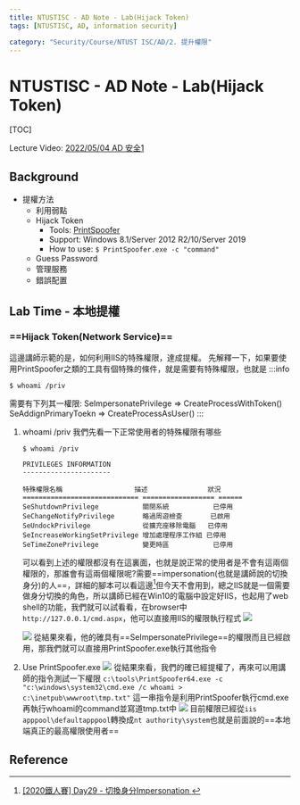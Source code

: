```yaml
---
title: NTUSTISC - AD Note - Lab(Hijack Token)
tags: [NTUSTISC, AD, information security]

category: "Security/Course/NTUST ISC/AD/2. 提升權限"
---
```


# NTUSTISC - AD Note - Lab(Hijack Token)
[TOC]

Lecture Video: [2022/05/04 AD 安全1](https://youtu.be/Cv2gNQkDM8Q?si=M0LV3dBCMCOy58LN&t=3600)

## Background
* 提權方法
    * 利用弱點
    * Hijack Token
        * Tools: [PrintSpoofer](https://github.com/itm4n/PrintSpoofer)
        * Support: Windows 8.1/Server 2012 R2/10/Server 2019
        * How to use: `$ PrintSpoofer.exe -c "command"`
    * Guess Password
    * 管理服務
    * 錯誤配置

## Lab Time - 本地提權

### ==Hijack Token(Network Service)==
這邊講師示範的是，如何利用IIS的特殊權限，達成提權。
先解釋一下，如果要使用PrintSpoofer之類的工具有個特殊的條件，就是需要有特殊權限，也就是
:::info
```bash!
$ whoami /priv
```
需要有下列其一權限:
SeImpersonatePrivilege => CreateProcessWithToken()
SeAddignPrimaryToekn => CreateProcessAsUser()
:::
1. whoami /priv
我們先看一下正常使用者的特殊權限有哪些
    ```bash!
    $ whoami /priv

    PRIVILEGES INFORMATION
    ----------------------

    特殊權限名稱                  描述               狀況
    ============================= ================== ======
    SeShutdownPrivilege           關閉系統           已停用
    SeChangeNotifyPrivilege       略過周遊檢查       已啟用
    SeUndockPrivilege             從擴充座移除電腦   已停用
    SeIncreaseWorkingSetPrivilege 增加處理程序工作組 已停用
    SeTimeZonePrivilege           變更時區           已停用
    ```
    可以看到上述的權限都沒有在這裏面，也就是說正常的使用者是不會有這兩個權限的，那誰會有這兩個權限呢?需要==impersonation(也就是講師說的切換身分)的人==，詳細的腳本可以看這邊[^iis-windows-impersonation]但今天不會用到，總之IIS就是一個需要做身分切換的角色，所以講師已經在Win10的電腦中設定好IIS，也起用了web shell的功能，我們就可以試看看，在browser中`http://127.0.0.1/cmd.aspx`，他可以直接用IIS的權限執行程式
    ![](https://hackmd.io/_uploads/r1N1LMM03.png)

    ![](https://hackmd.io/_uploads/HySuBGMC2.png)
    從結果來看，他的確具有==SeImpersonatePrivilege==的權限而且已經啟用，那我們就可以直接用PrintSpoofer.exe執行其他指令
2. Use PrintSpoofer.exe
![](https://hackmd.io/_uploads/rkqPUMGA2.png)
從結果來看，我們的確已經提權了，再來可以用講師的指令測試一下權限
`c:\tools\PrintSpoofer64.exe -c "c:\windows\system32\cmd.exe /c whoami > c:\inetpub\wwwroot\tmp.txt"`
這一串指令是利用PrintSpoofer執行cmd.exe再執行whoami的command並寫道tmp.txt中
![](https://hackmd.io/_uploads/rk0pwGzRh.png)
目前權限已經從`iis apppool\defaultapppool`轉換成`nt authority\system`也就是前面說的==本地端真正的最高權限使用者==

## Reference
[^iis-windows-impersonation]:[ [2020鐵人賽] Day29 - 切換身分Impersonation ](https://ithelp.ithome.com.tw/articles/10252658)